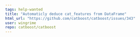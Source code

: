 ```yaml
---
tags: help-wanted
title: "Automaticly deduce cat_features from DataFrame"
html_url: "https://github.com/catboost/catboost/issues/343"
user: wingrime
repo: catboost/catboost
---
```


